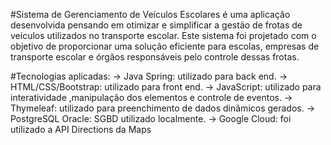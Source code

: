 #Sistema de Gerenciamento de Veículos Escolares é uma aplicação desenvolvida pensando em otimizar e simplificar a gestão de frotas de
veículos utilizados no transporte escolar. Este sistema foi projetado com o objetivo de proporcionar uma solução eficiente para escolas,
empresas de transporte escolar e órgãos responsáveis pelo controle dessas frotas.

#Tecnologias aplicadas:
-> Java Spring: utilizado para back end.
-> HTML/CSS/Bootstrap: utilizado para front end.
-> JavaScript: utilizado para interatividade ,manipulação dos elementos e controle de eventos.
-> Thymeleaf: utilizado para preenchimento de dados dinâmicos gerados.
-> PostgreSQL Oracle: SGBD utilizado localmente.
-> Google Cloud: foi utilizado a API Directions da Maps
